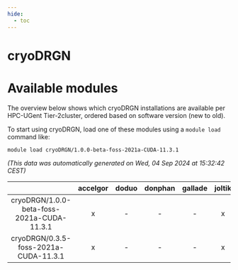 ```yaml
---
hide:
  - toc
---
```


cryoDRGN
========

# Available modules


The overview below shows which cryoDRGN installations are available per HPC-UGent Tier-2cluster, ordered based on software version (new to old).

To start using cryoDRGN, load one of these modules using a `module load` command like:

```shell
module load cryoDRGN/1.0.0-beta-foss-2021a-CUDA-11.3.1
```

*(This data was automatically generated on Wed, 04 Sep 2024 at 15:32:42 CEST)*  

| |accelgor|doduo|donphan|gallade|joltik|shinx|skitty|
| :---: | :---: | :---: | :---: | :---: | :---: | :---: | :---: |
|cryoDRGN/1.0.0-beta-foss-2021a-CUDA-11.3.1|x|-|-|-|x|-|-|
|cryoDRGN/0.3.5-foss-2021a-CUDA-11.3.1|x|-|-|-|x|-|-|
